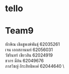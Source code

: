 # tello
# Team9
ทักษิณ เชิดชูพงษ์พันธุ์ 62035261 \
เจน เอกสถานนท์ 62056031 \
วัชรินทร์ เขียวสิน 62024919 \
ชวกร มีล้น 62049676 \
ภาสวิชญ์ ถิระสิทธิพงศ์ 62044640 \
